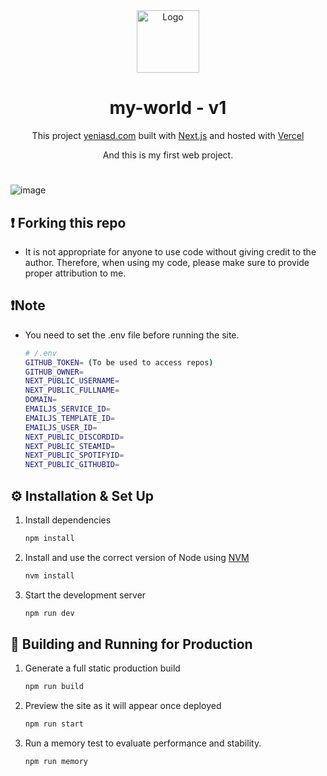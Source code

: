 <div align="center">
  <img alt="Logo" src="https://assets.vercel.com/image/upload/v1662130559/nextjs/Icon_dark_background.png" width="100" />
</div>
<h1 align="center">
  my-world - v1
</h1>
<p align="center">
  This project <a href="https://yeniasd.com" target="_blank">yeniasd.com</a> built with <a href="https://www.nextjs.org/" target="_blank">Next.js</a> and hosted with <a href="https://www.vercel.com/" target="_blank">Vercel</a>
</p>
<p align="center">
  And this is my first web project.
</p>

#
![image](https://github.com/yigitgulmez/my_world/blob/master/images/myworld1.png?raw=true)


## ❗ Forking this repo

- It is not appropriate for anyone to use code without giving credit to the author. Therefore, when using my code, please make sure to provide proper attribution to me.

## ❗Note

- You need to set the .env file before running the site.

   ```sh
   # /.env
   GITHUB_TOKEN= (To be used to access repos)
   GITHUB_OWNER=
   NEXT_PUBLIC_USERNAME=
   NEXT_PUBLIC_FULLNAME=
   DOMAIN=
   EMAILJS_SERVICE_ID=
   EMAILJS_TEMPLATE_ID=
   EMAILJS_USER_ID=
   NEXT_PUBLIC_DISCORDID=
   NEXT_PUBLIC_STEAMID=
   NEXT_PUBLIC_SPOTIFYID=
   NEXT_PUBLIC_GITHUBID=
   ```


## ⚙️ Installation & Set Up

1. Install dependencies

   ```sh
   npm install
   ```

1. Install and use the correct version of Node using [NVM](https://github.com/nvm-sh/nvm)

   ```sh
   nvm install
   ```

1. Start the development server

   ```sh
   npm run dev
   ```

## 🚀 Building and Running for Production

1. Generate a full static production build

   ```sh
   npm run build
   ```

1. Preview the site as it will appear once deployed

   ```sh
   npm run start
   ```

1. Run a memory test to evaluate performance and stability.

   ```sh
   npm run memory
   ```
